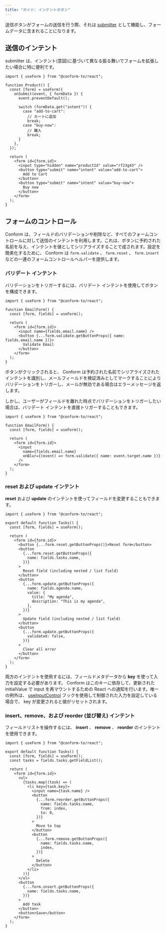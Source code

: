 ```yaml
---
title: "ガイド: インテントボタン"
---
```


送信ボタンがフォームの送信を行う際、それは [submitter](https://developer.mozilla.org/ja/docs/Web/API/SubmitEvent/submitter) として機能し、フォームデータに含まれることになります。

## 送信のインテント

submitter は、インテント(意図)に基づいて異なる振る舞いでフォームを拡張したい場合に特に便利です。

```tsx
import { useForm } from "@conform-to/react";

function Product() {
  const [form] = useForm({
    onSubmit(event, { formData }) {
      event.preventDefault();

      switch (formData.get("intent")) {
        case "add-to-cart":
          // カートに追加
          break;
        case "buy-now":
          // 購入
          break;
      }
    },
  });

  return (
    <form id={form.id}>
      <input type="hidden" name="productId" value="rf23g43" />
      <button type="submit" name="intent" value="add-to-cart">
        Add to Cart
      </button>
      <button type="submit" name="intent" value="buy-now">
        Buy now
      </button>
    </form>
  );
}
```

## フォームのコントロール

Conform は、フィールドのバリデーションや削除など、すべてのフォームコントロールに対して送信のインテントを利用します。これは、ボタンに予約された名前を与え、インテントを値としてシリアライズすることで成されます。設定を簡素化するために、 Conform は `form.validate` 、 `form.reset` 、 `form.insert` などの一連のフォームコントロールヘルパーを提供します。

### バリデート インテント

バリデーションをトリガーするには、バリデート インテントを使用してボタンを構成できます。

```tsx
import { useForm } from "@conform-to/react";

function EmailForm() {
  const [form, fields] = useForm();

  return (
    <form id={form.id}>
      <input name={fields.email.name} />
      <button {...form.validate.getButtonProps({ name: fields.email.name })}>
        Validate Email
      </button>
    </form>
  );
}
```

ボタンがクリックされると、 Conform は予約された名前でシリアライズされたインテントを識別し、メールフィールドを検証済みとしてマークすることによりバリデーションをトリガーし、メールが無効である場合はエラーメッセージを返します。

しかし、ユーザーがフィールドを離れた時点でバリデーションをトリガーしたい場合は、バリデート インテントを直接トリガーすることもできます。

```tsx
import { useForm } from "@conform-to/react";

function EmailForm() {
  const [form, fields] = useForm();

  return (
    <form id={form.id}>
      <input
        name={fields.email.name}
        onBlur={(event) => form.validate({ name: event.target.name })}
      />
    </form>
  );
}
```

### reset および update インテント

**reset** および **update** のインテントを使ってフィールドを変更することもできます。

```tsx
import { useForm } from "@conform-to/react";

export default function Tasks() {
  const [form, fields] = useForm();

  return (
    <form id={form.id}>
      <button {...form.reset.getButtonProps()}>Reset form</button>
      <button
        {...form.reset.getButtonProps({
          name: fields.tasks.name,
        })}
      >
        Reset field (including nested / list field)
      </button>
      <button
        {...form.update.getButtonProps({
          name: fields.agenda.name,
          value: {
            title: "My agenda",
            description: "This is my agenda",
          },
        })}
      >
        Update field (including nested / list field)
      </button>
      <button
        {...form.update.getButtonProps({
          validated: false,
        })}
      >
        Clear all error
      </button>
    </form>
  );
}
```

両方のインテントを使用するには、フィールドメタデータから **key** を使って入力を設定する必要があります。 Conform はこのキーに依存して、更新された initialValue で input を再マウントするための React への通知を行います。唯一の例外は、 [useInputControl](./api-react-useinputcontrol) フックを使用して制御された入力を設定している場合で、 key が変更されると値がリセットされます。

### insert、remove、および reorder (並び替え) インテント

フィールドリストを操作するには、 **insert** 、 **remove** 、 **reorder** のインテントを使用できます。

```tsx
import { useForm } from "@conform-to/react";

export default function Tasks() {
  const [form, fields] = useForm();
  const tasks = fields.tasks.getFieldList();

  return (
    <form id={form.id}>
      <ul>
        {tasks.map((task) => (
          <li key={task.key}>
            <input name={task.name} />
            <button
              {...form.reorder.getButtonProps({
                name: fields.tasks.name,
                from: index,
                to: 0,
              })}
            >
              Move to top
            </button>
            <button
              {...form.remove.getButtonProps({
                name: fields.tasks.name,
                index,
              })}
            >
              Delete
            </button>
          </li>
        ))}
      </ul>
      <button
        {...form.insert.getButtonProps({
          name: fields.tasks.name,
        })}
      >
        Add task
      </button>
      <button>Save</button>
    </form>
  );
}
```
